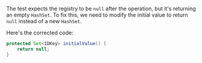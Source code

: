 The test expects the registry to be `null` after the operation, but it's returning an empty `HashSet`. To fix this, we need to modify the initial value to return `null` instead of a new `HashSet`.

Here's the corrected code:

```java
protected Set<IDKey> initialValue() {
    return null;
}
```